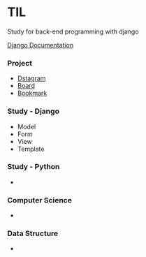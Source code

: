 # TIL
Study for back-end programming with django

[Django Documentation](https://docs.djangoproject.com/ko/2.2/)

### Project

- [Dstagram]()
- [Board](https://github.com/navill/TIL/blob/master/Django/class_project/Board_project/board_project.md)
- [Bookmark]()

### Study - Django

- Model
- Form
- View
- Template

### Study - Python

- 

### Computer Science

- 

### Data Structure

- 

### 

### 

### 
